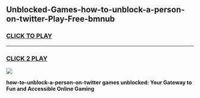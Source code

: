 
## Unblocked-Games-how-to-unblock-a-person-on-twitter-Play-Free-bmnub
<h3>
<a href="https://premium76.site?title=how-to-unblock-a-person-on-twitter&ref=10A">CLICK TO PLAY</a></h3>
<hr>

<h3>
<a href="https://premium76.site?title=how-to-unblock-a-person-on-twitter&ref=10A">CLICK 2 PLAY</a>
  
</h3>

<a href="https://premium76.site?title=how-to-unblock-a-person-on-twitter&ref=10A"><img src="https://clearcache.store/games.png"></a>


**how-to-unblock-a-person-on-twitter games unblocked: Your Gateway to Fun and Accessible Online Gaming**
